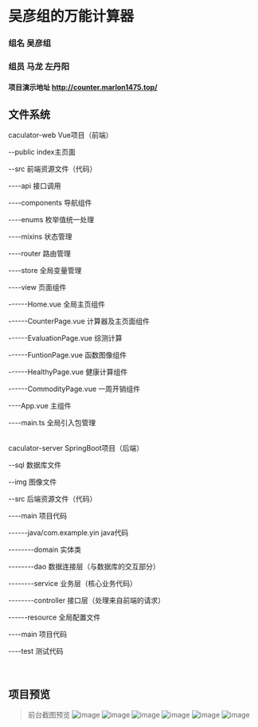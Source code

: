 # 吴彦组的万能计算器
### 组名 吴彦组
### 组员 马龙 左丹阳
#### 项目演示地址 http://counter.marlon1475.top/

## 文件系统

caculator-web Vue项目（前端）<br /> 
<p>--public index主页面</p>
<p>--src 前端资源文件（代码）</p>
<p>----api 接口调用</p>
<p>----components 导航组件</p>
<p>----enums 枚举值统一处理</p>
<p>----mixins 状态管理</p>
<p>----router 路由管理</p>
<p>----store 全局变量管理</p>
<p>----view 页面组件</p>
<p>------Home.vue 全局主页组件</p>
<p>------CounterPage.vue 计算器及主页面组件</p>
<p>------EvaluationPage.vue 综测计算</p>
<p>------FuntionPage.vue 函数图像组件</p>
<p>------HealthyPage.vue 健康计算组件</p>
<p>------CommodityPage.vue 一周开销组件</p>
<p>----App.vue 主组件</p>
<p>----main.ts 全局引入包管理</p>
<br/>
caculator-server SpringBoot项目（后端）<br />
<p>--sql 数据库文件</p>
<p>--img 图像文件</p>
<p>--src 后端资源文件（代码）</p>
<p>----main 项目代码</p>
<p>------java/com.example.yin java代码</p>
<p>--------domain 实体类</p>
<p>--------dao 数据连接层（与数据库的交互部分）</p>
<p>--------service 业务层（核心业务代码）</p>
<p>--------controller 接口层（处理来自前端的请求）</p>
<p>------resource 全局配置文件</p>
<p>----main 项目代码</p>
<p>----test 测试代码</p>
<br/>

## 项目预览 

> 前台截图预览
![image](https://user-images.githubusercontent.com/97968316/194745718-0c57ba31-df1c-448e-993e-f62e9eaa5eca.png)
![image](https://user-images.githubusercontent.com/97968316/194745772-6c8b3e86-386f-4a7f-addf-d39680e2f608.png)
![image](https://user-images.githubusercontent.com/97968316/194745793-01c49e95-f7bc-46d3-9486-4deee5671f5d.png)
![image](https://user-images.githubusercontent.com/97968316/194745824-e716af66-fd7f-467d-8452-b372340f0754.png)
![image](https://user-images.githubusercontent.com/97968316/194745841-0f80cadf-cd81-43f9-b864-dd2a4652a9ff.png)
![image](https://user-images.githubusercontent.com/97968316/194745848-d7540cee-c50d-4725-89b4-b2f5a41ac003.png)
<br/>
